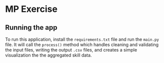 # MP Exercise

## Running the app
To run this application, install the `requirements.txt` file and run the `main.py` file. It will call the `process()` method which handles cleaning and validating the input files, writing the output `.csv` files, and creates a simple visualization the the aggregated skill data.